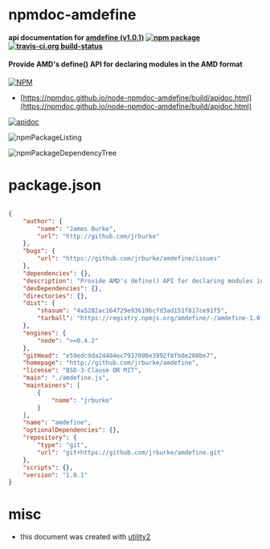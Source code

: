 # npmdoc-amdefine

#### api documentation for  [amdefine (v1.0.1)](http://github.com/jrburke/amdefine)  [![npm package](https://img.shields.io/npm/v/npmdoc-amdefine.svg?style=flat-square)](https://www.npmjs.org/package/npmdoc-amdefine) [![travis-ci.org build-status](https://api.travis-ci.org/npmdoc/node-npmdoc-amdefine.svg)](https://travis-ci.org/npmdoc/node-npmdoc-amdefine)

#### Provide AMD's define() API for declaring modules in the AMD format

[![NPM](https://nodei.co/npm/amdefine.png?downloads=true&downloadRank=true&stars=true)](https://www.npmjs.com/package/amdefine)

- [https://npmdoc.github.io/node-npmdoc-amdefine/build/apidoc.html](https://npmdoc.github.io/node-npmdoc-amdefine/build/apidoc.html)

[![apidoc](https://npmdoc.github.io/node-npmdoc-amdefine/build/screenCapture.buildCi.browser.%252Ftmp%252Fbuild%252Fapidoc.html.png)](https://npmdoc.github.io/node-npmdoc-amdefine/build/apidoc.html)

![npmPackageListing](https://npmdoc.github.io/node-npmdoc-amdefine/build/screenCapture.npmPackageListing.svg)

![npmPackageDependencyTree](https://npmdoc.github.io/node-npmdoc-amdefine/build/screenCapture.npmPackageDependencyTree.svg)



# package.json

```json

{
    "author": {
        "name": "James Burke",
        "url": "http://github.com/jrburke"
    },
    "bugs": {
        "url": "https://github.com/jrburke/amdefine/issues"
    },
    "dependencies": {},
    "description": "Provide AMD's define() API for declaring modules in the AMD format",
    "devDependencies": {},
    "directories": {},
    "dist": {
        "shasum": "4a5282ac164729e93619bcfd3ad151f817ce91f5",
        "tarball": "https://registry.npmjs.org/amdefine/-/amdefine-1.0.1.tgz"
    },
    "engines": {
        "node": ">=0.4.2"
    },
    "gitHead": "e59edc9da24404ec7937098e3992f8fb0e260be7",
    "homepage": "http://github.com/jrburke/amdefine",
    "license": "BSD-3-Clause OR MIT",
    "main": "./amdefine.js",
    "maintainers": [
        {
            "name": "jrburke"
        }
    ],
    "name": "amdefine",
    "optionalDependencies": {},
    "repository": {
        "type": "git",
        "url": "git+https://github.com/jrburke/amdefine.git"
    },
    "scripts": {},
    "version": "1.0.1"
}
```



# misc
- this document was created with [utility2](https://github.com/kaizhu256/node-utility2)
